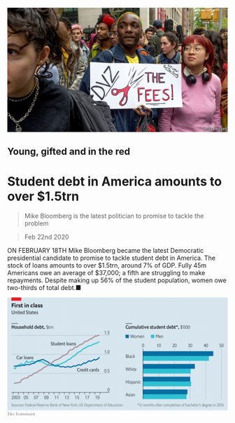 ![](./images/20200222_FNP512.jpg)

## Young, gifted and in the red

# Student debt in America amounts to over $1.5trn

> Mike Bloomberg is the latest politician to promise to tackle the problem

> Feb 22nd 2020

ON FEBRUARY 18TH Mike Bloomberg became the latest Democratic presidential candidate to promise to tackle student debt in America. The stock of loans amounts to over $1.5trn, around 7% of GDP. Fully 45m Americans owe an average of $37,000; a fifth are struggling to make repayments. Despite making up 56% of the student population, women owe two-thirds of total debt.■ 

![](./images/20200222_FNC240.png)